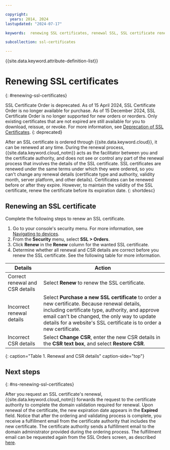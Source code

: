 ```yaml
---

copyright:
  years: 2014, 2024
lastupdated: "2024-07-17"

keywords:  renewing SSL certificates, renewal SSL, SSL certificate renewal process, renewing, renewal

subcollection: ssl-certificates

---
```


{{site.data.keyword.attribute-definition-list}}

# Renewing SSL certificates
{: #renewing-ssl-certificates}

SSL Certificate Order is deprecated. As of 15 April 2024, SSL Certificate Order is no longer available for purchase. As of 15 December 2024, SSL Certificate Order is no longer supported for new orders or reorders. Only existing certificates that are not expired are still available for you to download, reissue, or revoke. For more information, see [Deprecation of SSL Certificates](/docs/ssl-certificates?topic=ssl-certificates-deprecation).
{: deprecated}

After an SSL certificate is ordered through {{site.data.keyword.cloud}}, it can be renewed at any time. During the renewal process, {{site.data.keyword.cloud_notm}} acts as the facilitator between you and the certificate authority, and does not see or control any part of the renewal process that involves the details of the SSL certificate. SSL certificates are renewed under the same terms under which they were ordered, so you can't change any renewal details (certificate type and authority, validity month, server platform, and other details). Certificates can be renewed before or after they expire. However, to maintain the validity of the SSL certificate, renew the certificate before its expiration date.
{: shortdesc}

## Renewing an SSL certificate
Complete the following steps to renew an SSL certificate.

1. Go to your console's security menu. For more information, see [Navigating to devices](/docs/infrastructure/ssl-certificates?topic=virtual-servers-navigating-devices).
2. From the **Security** menu, select **SSL > Orders**.
3. Click **Renew** in the **Renew** column for the wanted SSL certificate.
4. Determine whether all renewal and CSR details are correct before you renew the SSL certificate. See the following table for more information.

| Details                         | Action  |
| ------------------------------- | ------- |
| Correct renewal and CSR details | Select **Renew** to renew the SSL certificate. |
| Incorrect renewal details       | Select **Purchase a new SSL certificate** to order a new certificate. Because renewal        details, including certificate type, authority, and approve email can't be changed, the only way to update details for a website's SSL certificate is to order a new certificate. |
| Incorrect CSR details           | Select **Change CSR**, enter the new CSR details in the **CSR text box**, and select **Restore CSR**. |
{: caption="Table 1. Renewal and CSR details" caption-side="top"}

## Next steps
{: #ns-renewing-ssl-certificates}

After you request an SSL certificate's renewal, {{site.data.keyword.cloud_notm}} forwards the request to the certificate authority to complete the domain validation required for renewal. Upon renewal of the certificate, the new expiration date appears in the **Expired** field. Notice that after the ordering and validating process is complete, you receive a fulfillment email from the certificate authority that includes the new certificate. The certificate authority sends a fulfillment email to the domain administrator provided during the ordering process. The fulfillment email can be requested again from the SSL Orders screen, as described [here](https://cloud.ibm.com/docs/infrastructure/ssl-certificates?topic=ssl-certificates-requesting-an-ssl-certificate-fulfillment-email).
